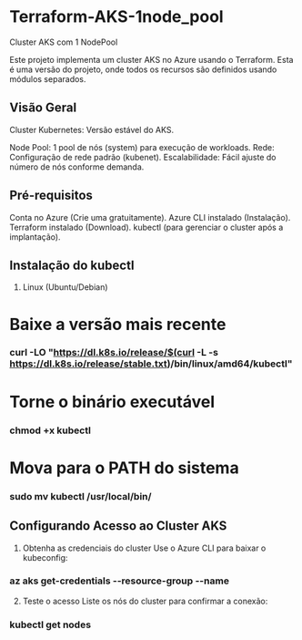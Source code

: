 # Terraform-AKS-1node_pool
Cluster AKS com 1 NodePool

Este projeto implementa um cluster AKS no Azure usando o Terraform. Esta é uma versão do projeto, onde todos os recursos são definidos usando módulos separados.

##  Visão Geral
Cluster Kubernetes: Versão estável do AKS.

Node Pool: 1 pool de nós (system) para execução de workloads.
Rede: Configuração de rede padrão (kubenet).
Escalabilidade: Fácil ajuste do número de nós conforme demanda.

## Pré-requisitos
Conta no Azure (Crie uma gratuitamente).
Azure CLI instalado (Instalação).
Terraform instalado (Download).
kubectl (para gerenciar o cluster após a implantação).

## Instalação do kubectl
1. Linux (Ubuntu/Debian)
# Baixe a versão mais recente
  ### curl -LO "https://dl.k8s.io/release/$(curl -L -s https://dl.k8s.io/release/stable.txt)/bin/linux/amd64/kubectl"

# Torne o binário executável
  ### chmod +x kubectl

# Mova para o PATH do sistema
  ### sudo mv kubectl /usr/local/bin/

## Configurando Acesso ao Cluster AKS
1. Obtenha as credenciais do cluster
Use o Azure CLI para baixar o kubeconfig:

### az aks get-credentials --resource-group <nome-do-resource-group> --name <nome-do-cluster-aks>

2. Teste o acesso
Liste os nós do cluster para confirmar a conexão:

### kubectl get nodes
